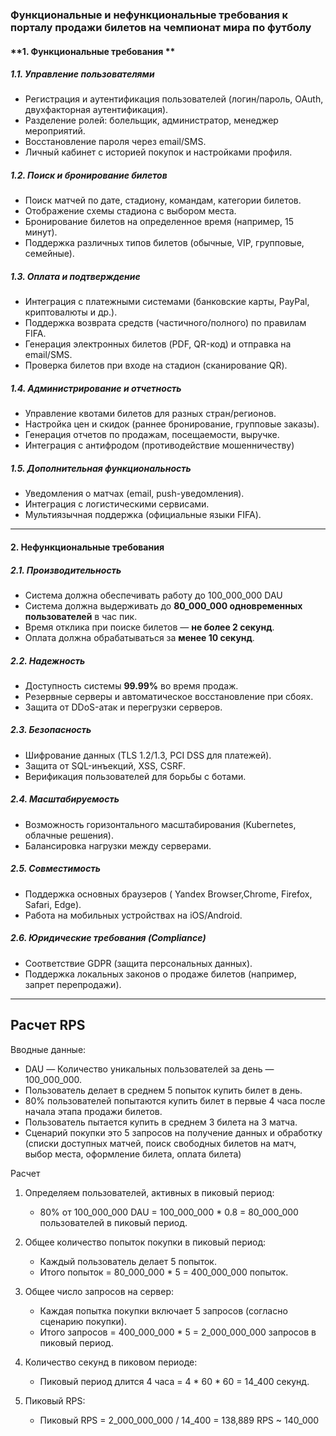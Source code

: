 ### **Функциональные и нефункциональные требования к порталу продажи билетов на чемпионат мира по футболу**

#### **1. Функциональные требования **

##### **1.1. Управление пользователями**

- Регистрация и аутентификация пользователей (логин/пароль, OAuth, двухфакторная аутентификация).
- Разделение ролей: болельщик, администратор, менеджер мероприятий.
- Восстановление пароля через email/SMS.
- Личный кабинет с историей покупок и настройками профиля.

##### **1.2. Поиск и бронирование билетов**

- Поиск матчей по дате, стадиону, командам, категории билетов.
- Отображение схемы стадиона с выбором места.
- Бронирование билетов на определенное время (например, 15 минут).
- Поддержка различных типов билетов (обычные, VIP, групповые, семейные).

##### **1.3. Оплата и подтверждение**

- Интеграция с платежными системами (банковские карты, PayPal, криптовалюты и др.).
- Поддержка возврата средств (частичного/полного) по правилам FIFA.
- Генерация электронных билетов (PDF, QR-код) и отправка на email/SMS.
- Проверка билетов при входе на стадион (сканирование QR).

##### **1.4. Администрирование и отчетность**

- Управление квотами билетов для разных стран/регионов.
- Настройка цен и скидок (раннее бронирование, групповые заказы).
- Генерация отчетов по продажам, посещаемости, выручке.
- Интеграция с антифродом (противодействие мошенничеству)

##### **1.5. Дополнительная функциональность**

- Уведомления о матчах (email, push-уведомления).
- Интеграция с логистическими сервисами.
- Мультиязычная поддержка (официальные языки FIFA).

---  

#### **2. Нефункциональные требования**

##### **2.1. Производительность**

- Система должна обеспечивать работу до 100_000_000 DAU
- Система должна выдерживать до **80_000_000 одновременных пользователей** в час пик.
- Время отклика при поиске билетов — **не более 2 секунд**.
- Оплата должна обрабатываться за **менее 10 секунд**.

##### **2.2. Надежность**

- Доступность системы **99.99%** во время продаж.
- Резервные серверы и автоматическое восстановление при сбоях.
- Защита от DDoS-атак и перегрузки серверов.

##### **2.3. Безопасность**

- Шифрование данных (TLS 1.2/1.3, PCI DSS для платежей).
- Защита от SQL-инъекций, XSS, CSRF.
- Верификация пользователей для борьбы с ботами.

##### **2.4. Масштабируемость**
- Возможность горизонтального масштабирования (Kubernetes, облачные решения).
- Балансировка нагрузки между серверами.

##### **2.5. Совместимость**

- Поддержка основных браузеров ( Yandex Browser,Chrome, Firefox, Safari, Edge).
- Работа на мобильных устройствах на iOS/Android.

##### **2.6. Юридические требования (Compliance)**

- Соответствие GDPR (защита персональных данных).
- Поддержка локальных законов о продаже билетов (например, запрет перепродажи).

---

## Расчет RPS

Вводные данные:

* DAU — Количество уникальных пользователей за день — 100_000_000.
* Пользователь делает в среднем 5 попыток купить билет в день.
* 80% пользователей попытаются купить билет в первые 4 часа после начала этапа продажи билетов.
* Пользователь пытается купить в среднем 3 билета на 3 матча.
* Сценарий покупки это 5 запросов на получение данных и обработку (списки доступных матчей, поиск свободных билетов на
  матч, выбор места, оформление билета, оплата билета)

Расчет
1. Определяем пользователей, активных в пиковый период:
    - 80% от 100_000_000 DAU = 100_000_000 * 0.8 = 80_000_000 пользователей в пиковый период.

2. Общее количество попыток покупки в пиковый период:
    - Каждый пользователь делает 5 попыток.
    - Итого попыток = 80_000_000 * 5 = 400_000_000 попыток.

3. Общее число запросов на сервер:
    - Каждая попытка покупки включает 5 запросов (согласно сценарию покупки).
    - Итого запросов = 400_000_000 * 5 = 2_000_000_000 запросов в пиковый период.

4. Количество секунд в пиковом периоде:
    - Пиковый период длится 4 часа = 4 * 60 * 60 = 14_400 секунд.

5. Пиковый RPS:
    - Пиковый RPS = 2_000_000_000 / 14_400  =  138,889 RPS ~ 140_000

